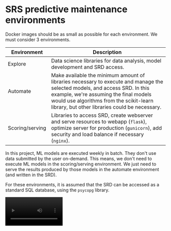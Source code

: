 # SRS predictive maintenance environments
Docker images should be as small as possible for each environment. We must consider 3 environments.

| Environment | Description |
| -- | -- |
| Explore | Data science libraries for data analysis, model development and SRD access. |
| Automate | Make available the minimum amount of libraries necessary to execute and manage the selected models, and access SRD. In this example, we're assuming the final models would use algorithms from the scikit-learn library, but other libraries could be necessary. |
| Scoring/serving | Libraries to access SRD, create webserver and serve resources to webapp (`flask`), optimize server for production (`gunicorn`), add security and load balance if necessary (`nginx`). |

In this project, ML models are executed weekly in batch.
They don't use data submitted by the user on-demand.
This means, we don't need to execute ML models in the scoring/serving environment.
We just need to serve the results produced by those models in the automate environment (and written in the SRD).

For these environments, it is assumed that the SRD can be accessed as a standard SQL database, using the `psycopg` library.

<video src='https://youtu.be/SLAtHEBMbQc' width=180/>

## Build images
To make sure we keep the environments versioned, we're using environment variables to write the correct version.
For each new version, we're also updating the `latest` images.

```bash
docker build -f explore.Dockerfile -t iait_explore:$EXPLORE_VERSION .
docker build -f automate.Dockerfile -t iait_automate:$AUTOMATE_VERSION .
docker build -f serving.Dockerfile -t iait_serving:$SERVING_VERSION .

docker build -f explore.Dockerfile -t iait_explore:latest .
docker build -f automate.Dockerfile -t iait_automate:latest .
docker build -f serving.Dockerfile -t iait_serving:latest .
```


To set the version environment variables (e.g. to version 0.1.0), in a Bash terminal:
```
export EXPLORE_VERSION=0.1.0
export AUTOMATE_VERSION=0.1.0
export SERVING_VERSION=0.1.0
```
